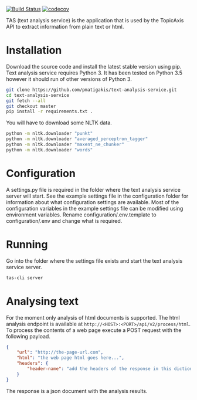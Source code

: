 [![Build Status](https://travis-ci.org/pmatigakis/text-analysis-service.svg?branch=develop)](https://travis-ci.org/pmatigakis/text-analysis-service)
[![codecov](https://codecov.io/gh/pmatigakis/text-analysis-service/branch/develop/graph/badge.svg)](https://codecov.io/gh/pmatigakis/text-analysis-service)

TAS (text analysis service) is the application that is used by the TopicAxis API
to extract information from plain text or html.


# Installation

Download the source code and install the latest stable version using pip.
Text analysis service requires Python 3. It has been tested on Python 3.5
however it should run of other versions of Python 3.

```bash
git clone https://github.com/pmatigakis/text-analysis-service.git
cd text-analysis-service
git fetch --all
git checkout master
pip install -r requirements.txt .
```

You will have to download some NLTK data.

```bash
python -m nltk.downloader "punkt"
python -m nltk.downloader "averaged_perceptron_tagger"
python -m nltk.downloader "maxent_ne_chunker"
python -m nltk.downloader "words"
```

# Configuration

A settings.py file is required in the folder where the text analysis service
server will start. See the example settings file in the configuration folder for
information about what configuration settings are available. Most of the
configuration variables in the example settings file can be modified using
environment variables. Rename configuration/.env.template to configuration/.env
and change what is required.

# Running

Go into the folder where the settings file exists and start the text analysis
service server.

```bash
tas-cli server
```

# Analysing text

For the moment only analysis of html documents is supported. The html analysis
endpoint is available at `http://<HOST>:<PORT>/api/v2/process/html`. To process the
contents of a web page execute a POST request with the following payload.

```json
{
    "url": "http://the-page-url.com",
    "html": "the web page html goes here...",
    "headers": {
        "header-name": "add the headers of the response in this dictionary"
    }
}
```

The response is a json document with the analysis results.
